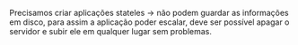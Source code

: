 Precisamos criar aplicações stateles -> não podem guardar as informações em disco, para assim a aplicação poder escalar, deve ser possível apagar o servidor e subir ele em qualquer lugar sem problemas.
